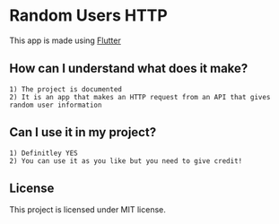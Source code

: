# Random Users HTTP
This app is made using [Flutter](https://flutter.dev)

## How can I understand what does it make?

    1) The project is documented
    2) It is an app that makes an HTTP request from an API that gives random user information

## Can I use it in my project?

    1) Definitley YES
    2) You can use it as you like but you need to give credit!

## License
This project is licensed under MIT license.